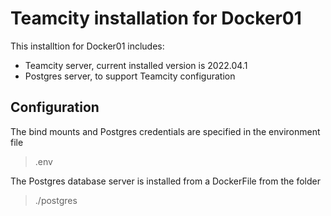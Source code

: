 # Teamcity installation for Docker01

This installtion for Docker01 includes:

- Teamcity server, current installed version is 2022.04.1
- Postgres server, to support Teamcity configuration

## Configuration

The bind mounts and Postgres credentials are specified in the environment file
> .env

The Postgres database server is installed from a DockerFile from the folder 
> ./postgres